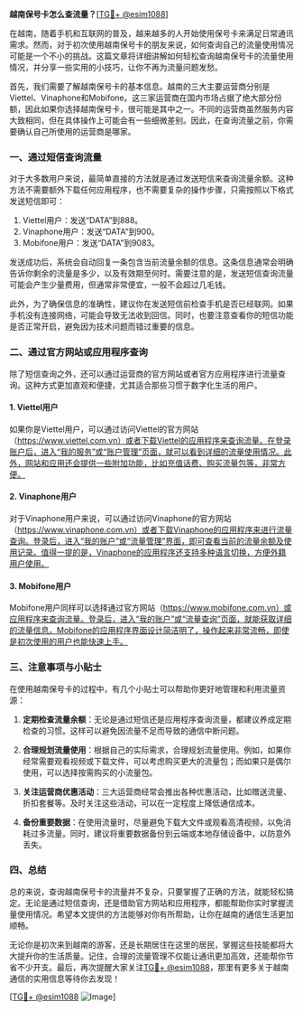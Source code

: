 **越南保号卡怎么查流量？**[[TG💪+ @esim1088](https://t.me/s/esim1088)]

在越南，随着手机和互联网的普及，越来越多的人开始使用保号卡来满足日常通讯需求。然而，对于初次使用越南保号卡的朋友来说，如何查询自己的流量使用情况可能是一个不小的挑战。这篇文章将详细讲解如何轻松查询越南保号卡的流量使用情况，并分享一些实用的小技巧，让你不再为流量问题发愁。

首先，我们需要了解越南保号卡的基本信息。越南的三大主要运营商分别是Viettel、Vinaphone和Mobifone。这三家运营商在国内市场占据了绝大部分份额，因此如果你选择越南保号卡，很可能是其中之一。不同的运营商虽然服务内容大致相同，但在具体操作上可能会有一些细微差别。因此，在查询流量之前，你需要确认自己所使用的运营商是哪家。

### **一、通过短信查询流量**

对于大多数用户来说，最简单直接的方法就是通过发送短信来查询流量余额。这种方法不需要额外下载任何应用程序，也不需要复杂的操作步骤，只需按照以下格式发送短信即可：

1. Viettel用户：发送“DATA”到888。
2. Vinaphone用户：发送“DATA”到900。
3. Mobifone用户：发送“DATA”到9083。

发送成功后，系统会自动回复一条包含当前流量余额的信息。这条信息通常会明确告诉你剩余的流量是多少，以及有效期至何时。需要注意的是，发送短信查询流量可能会产生少量费用，但通常非常便宜，一般不会超过几毛钱。

此外，为了确保信息的准确性，建议你在发送短信前检查手机是否已经联网。如果手机没有连接网络，可能会导致无法收到回信。同时，也要注意查看你的短信功能是否正常开启，避免因为技术问题而错过重要的信息。

### **二、通过官方网站或应用程序查询**

除了短信查询之外，还可以通过运营商的官方网站或者官方应用程序进行流量查询。这种方式更加直观和便捷，尤其适合那些习惯于数字化生活的用户。

#### **1. Viettel用户**
如果你是Viettel用户，可以通过访问Viettel的官方网站（https://www.viettel.com.vn）或者下载Viettel的应用程序来查询流量。在登录账户后，进入“我的服务”或“账户管理”页面，就可以看到详细的流量使用情况。此外，网站和应用还会提供一些附加功能，比如充值话费、购买流量包等，非常方便。

#### **2. Vinaphone用户**
对于Vinaphone用户来说，可以通过访问Vinaphone的官方网站（https://www.vinaphone.com.vn）或者下载Vinaphone的应用程序来进行流量查询。登录后，进入“我的账户”或“流量管理”界面，即可查看当前的流量余额及使用记录。值得一提的是，Vinaphone的应用程序还支持多种语言切换，方便外籍用户使用。

#### **3. Mobifone用户**
Mobifone用户同样可以选择通过官方网站（https://www.mobifone.com.vn）或应用程序来查询流量。登录后，进入“我的账户”或“流量查询”页面，就能获取详细的流量信息。Mobifone的应用程序界面设计简洁明了，操作起来非常流畅，即使是初次使用的用户也能快速上手。

### **三、注意事项与小贴士**

在使用越南保号卡的过程中，有几个小贴士可以帮助你更好地管理和利用流量资源：

1. **定期检查流量余额**：无论是通过短信还是应用程序查询流量，都建议养成定期检查的习惯。这样可以避免因流量不足而导致的通信中断问题。

2. **合理规划流量使用**：根据自己的实际需求，合理规划流量使用。例如，如果你经常需要观看视频或下载文件，可以考虑购买更大的流量包；而如果只是偶尔使用，可以选择按需购买的小流量包。

3. **关注运营商优惠活动**：三大运营商经常会推出各种优惠活动，比如赠送流量、折扣套餐等。及时关注这些活动，可以在一定程度上降低通信成本。

4. **备份重要数据**：在使用流量时，尽量避免下载大文件或观看高清视频，以免消耗过多流量。同时，建议将重要数据备份到云端或本地存储设备中，以防意外丢失。

### **四、总结**

总的来说，查询越南保号卡的流量并不复杂，只要掌握了正确的方法，就能轻松搞定。无论是通过短信查询，还是借助官方网站和应用程序，都能帮助你实时掌握流量使用情况。希望本文提供的方法能够对你有所帮助，让你在越南的通信生活更加顺畅。

无论你是初次来到越南的游客，还是长期居住在这里的居民，掌握这些技能都将大大提升你的生活质量。记住，合理的流量管理不仅能让通讯更加高效，还能帮你节省不少开支。最后，再次提醒大家关注[TG💪+ @esim1088](https://t.me/s/esim1088)，那里有更多关于越南通信的实用信息等待你去发现！

[[TG💪+ @esim1088](https://t.me/s/esim1088) ![Image](https://i.postimg.cc/4NQfJmqS/Snipaste-2025-05-13-00-14-12.png)]